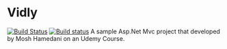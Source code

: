 # Vidly 
[![Build Status](https://travis-ci.org/yusufduyar/Vidly.svg)](https://travis-ci.org/yusufduyar/Vidly)
[![Build status](https://ci.appveyor.com/api/projects/status/or53r3wlbb3dix76?svg=true)](https://ci.appveyor.com/project/yusufduyar/vidly)
A sample Asp.Net Mvc project that developed by Mosh Hamedani on an Udemy Course. 
